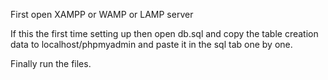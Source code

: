 First open XAMPP or WAMP or LAMP server

If this the first time setting up then open db.sql and copy the table creation data to localhost/phpmyadmin and paste it in the sql tab one by one.

Finally run the files.

